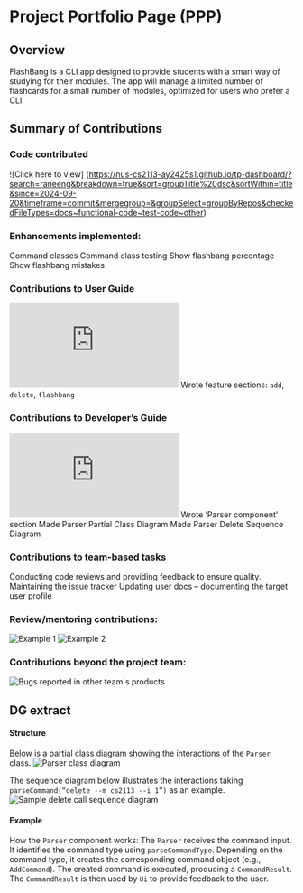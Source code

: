 # Project Portfolio Page (PPP)

## Overview
FlashBang is a CLI app designed to provide students with a smart way of studying for their modules. The app will manage a limited number of flashcards for a small number of modules, optimized for users who prefer a CLI.

## Summary of Contributions
### Code contributed
![Click here to view] (https://nus-cs2113-ay2425s1.github.io/tp-dashboard/?search=raneeng&breakdown=true&sort=groupTitle%20dsc&sortWithin=title&since=2024-09-20&timeframe=commit&mergegroup=&groupSelect=groupByRepos&checkedFileTypes=docs~functional-code~test-code~other)

### Enhancements implemented:
Command classes
Command class testing
Show flashbang percentage
Show flashbang mistakes

### Contributions to User Guide 
![UG](https://ay2425s1-cs2113-t11-2.github.io/tp/UserGuide.html)
Wrote feature sections: `add`, `delete`, `flashbang`

### Contributions to Developer’s Guide 
![DG](https://ay2425s1-cs2113-t11-2.github.io/tp/DeveloperGuide.html)
Wrote ‘Parser component’ section
Made Parser Partial Class Diagram
Made Parser Delete Sequence Diagram

### Contributions to team-based tasks
Conducting code reviews and providing feedback to ensure quality.
Maintaining the issue tracker
Updating user docs – documenting the target user profile

### Review/mentoring contributions:
![Example 1](https://github.com/AY2425S1-CS2113-T11-2/tp/pull/160)
![Example 2](https://github.com/AY2425S1-CS2113-T11-2/tp/pull/146)

### Contributions beyond the project team:
![Bugs reported in other team's products](https://github.com/raneeng/ped/issues)

## DG extract
#### Structure
Below is a partial class diagram showing the interactions of the `Parser` class.
![Parser class diagram](./diagrams/ParserPartialClassDiagram.jpg)

The sequence diagram below illustrates the interactions taking `parseCommand(“delete --m cs2113 --i 1”)` as an example.
![Sample delete call sequence diagram](./diagrams/ParserDeleteSequenceDiagram.png)

#### Example
How the `Parser` component works:
The `Parser` receives the command input.
It identifies the command type using `parseCommandType`.
Depending on the command type, it creates the corresponding command object (e.g., `AddCommand`).
The created command is executed, producing a `CommandResult`.
The `CommandResult` is then used by `Ui` to provide feedback to the user.
